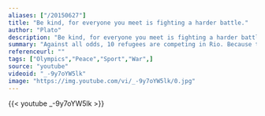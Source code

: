 ```yaml
---
aliases: ["/20150627"]
title: "Be kind, for everyone you meet is fighting a harder battle."
author: "Plato"
description: "Be kind, for everyone you meet is fighting a harder battle. - Plato quotes from GetInspired365.com"
summary: "Against all odds, 10 refugees are competing in Rio. Because those driven from their home are also driven to achieve. Stand #WithRefugees, for #TeamRefugees."
referenceurl: ""
tags: ["Olympics","Peace","Sport","War",]
source: "youtube"
videoid: "_-9y7oYW5lk"
image: "https://img.youtube.com/vi/_-9y7oYW5lk/0.jpg"
---
```


{{< youtube _-9y7oYW5lk >}}
